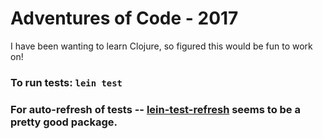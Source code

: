 # Adventures of Code - 2017

I have been wanting to learn Clojure, so figured this would be fun to work on!

### To run tests: `lein test`

### For auto-refresh of tests -- [lein-test-refresh](https://github.com/jakemcc/lein-test-refresh) seems to be a pretty good package.
